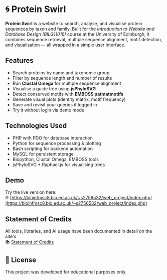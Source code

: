 # 🌀 Protein Swirl

**Protein Swirl** is a website to search, analyse, and visualise protein sequences by taxon and family. Built for the *Introduction to Website and Database Design (BILG11016)* course at the University of Edinburgh, it combines sequence retrieval, multiple sequence alignment, motif detection, and visualisation — all wrapped in a simple user interface.

## Features

- Search proteins by name and taxonomic group
- Filter by sequence length and number of results
- Run **Clustal Omega** for multiple sequence alignment
- Visualise a guide tree using **jsPhyloSVG**
- Detect conserved motifs with **EMBOSS patmatmotifs**
- Generate visual plots (identity matrix, motif frequency)
- Save and revisit your queries if logged in
- Try it without login via demo mode

## Technologies Used

- PHP with PDO for database interaction
- Python for sequence processing & plotting
- Bash scripting for backend automation
- MySQL for persistent storage
- Biopython, Clustal Omega, EMBOSS tools
- jsPhyloSVG + Raphael.js for visualising trees

## Demo

Try the live version here:  
🌐 [https://bioinfmsc8.bio.ed.ac.uk/~s2756532/web_project/index.php](https://bioinfmsc8.bio.ed.ac.uk/~s2756532/web_project/index.php)

## Statement of Credits

All tools, libraries, and AI usage have been documented in detail on the site's  
📚 [Statement of Credits](https://bioinfmsc8.bio.ed.ac.uk/~s2756532/web_project/credits.php)

## 🧾 License

This project was developed for educational purposes only.